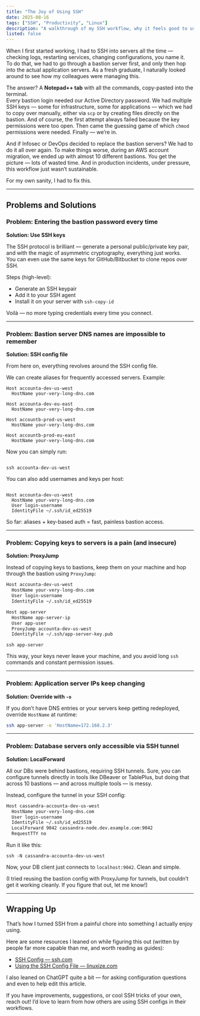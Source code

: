 ```yaml
---
title: "The Joy of Using SSH"
date: 2025-08-16
tags: ["SSH", "Productivity", "Linux"]
description: "A walkthrough of my SSH workflow, why it feels good to use, and some resources if you want to dive deeper."
listed: false
---
```


When I first started working, I had to SSH into servers all the time — checking logs, restarting services, changing configurations, you name it.  
To do that, we had to go through a bastion server first, and only then hop into the actual application servers. As a fresh graduate, I naturally looked around to see how my colleagues were managing this.  

The answer? A **Notepad++ tab** with all the commands, copy-pasted into the terminal.  
Every bastion login needed our Active Directory password. We had multiple SSH keys — some for infrastructure, some for applications — which we had to copy over manually, either via `scp` or by creating files directly on the bastion. And of course, the first attempt always failed because the key permissions were too open. Then came the guessing game of which `chmod` permissions were needed. Finally — we’re in.  

And if Infosec or DevOps decided to replace the bastion servers? We had to do it all over again. To make things worse, during an AWS account migration, we ended up with almost 10 different bastions. You get the picture — lots of wasted time. And in production incidents, under pressure, this workflow just wasn’t sustainable.  

For my own sanity, I had to fix this.  

---

## Problems and Solutions

### Problem: Entering the bastion password every time
**Solution: Use SSH keys**  

The SSH protocol is brilliant — generate a personal public/private key pair, and with the magic of asymmetric cryptography, everything just works.  
You can even use the same keys for GitHub/Bitbucket to clone repos over SSH.  

Steps (high-level):  
- Generate an SSH keypair  
- Add it to your SSH agent  
- Install it on your server with `ssh-copy-id`  

Voilà — no more typing credentials every time you connect.  

---

### Problem: Bastion server DNS names are impossible to remember
**Solution: SSH config file**  

From here on, everything revolves around the SSH config file.  

We can create aliases for frequently accessed servers. Example:  

```
Host accounta-dev-us-west
  HostName your-very-long-dns.com

Host accounta-dev-eu-east
  HostName your-very-long-dns.com

Host accountb-prod-us-west
  HostName your-very-long-dns.com

Host accountb-prod-eu-east
  HostName your-very-long-dns.com
```

Now you can simply run:  

```

ssh accounta-dev-us-west

```

You can also add usernames and keys per host:  

```

Host accounta-dev-us-west
  HostName your-very-long-dns.com
  User login-username
  IdentityFile ~/.ssh/id_ed25519

```

So far: aliases + key-based auth = fast, painless bastion access.  

---

### Problem: Copying keys to servers is a pain (and insecure)
**Solution: ProxyJump**  

Instead of copying keys to bastions, keep them on your machine and hop through the bastion using `ProxyJump`:  

```sh
Host accounta-dev-us-west
  HostName your-very-long-dns.com
  User login-username
  IdentityFile ~/.ssh/id_ed25519

Host app-server
  HostName app-server-ip
  User app-user
  ProxyJump accounta-dev-us-west
  IdentityFile ~/.ssh/app-server-key.pub
````

```
ssh app-server
```

This way, your keys never leave your machine, and you avoid long `ssh` commands and constant permission issues.

---

### Problem: Application server IPs keep changing

**Solution: Override with `-o`**

If you don’t have DNS entries or your servers keep getting redeployed, override `HostName` at runtime:

```sh
ssh app-server -o 'HostName=172.168.2.3'
```

---

### Problem: Database servers only accessible via SSH tunnel

**Solution: LocalForward**

All our DBs were behind bastions, requiring SSH tunnels. Sure, you can configure tunnels directly in tools like DBeaver or TablePlus, but doing that across 10 bastions — and across multiple tools — is messy.

Instead, configure the tunnel in your SSH config:

```sh
Host cassandra-accounta-dev-us-west
  HostName your-very-long-dns.com
  User login-username
  IdentityFile ~/.ssh/id_ed25519
  LocalForward 9042 cassandra-node.dev.example.com:9042
  RequestTTY no
```

Run it like this:

```
ssh -N cassandra-accounta-dev-us-west
```

Now, your DB client just connects to `localhost:9042`. Clean and simple.

(I tried reusing the bastion config with ProxyJump for tunnels, but couldn’t get it working cleanly. If you figure that out, let me know!)

---

## Wrapping Up

That’s how I turned SSH from a painful chore into something I actually enjoy using.

Here are some resources I leaned on while figuring this out (written by people far more capable than me, and worth reading as guides):

* [SSH Config — ssh.com](https://www.ssh.com/academy/ssh/config)
* [Using the SSH Config File — linuxize.com](https://linuxize.com/post/using-the-ssh-config-file/)

I also leaned on ChatGPT quite a bit — for asking configuration questions and even to help edit this article.

If you have improvements, suggestions, or cool SSH tricks of your own, reach out! I’d love to learn from how others are using SSH configs in their workflows.
